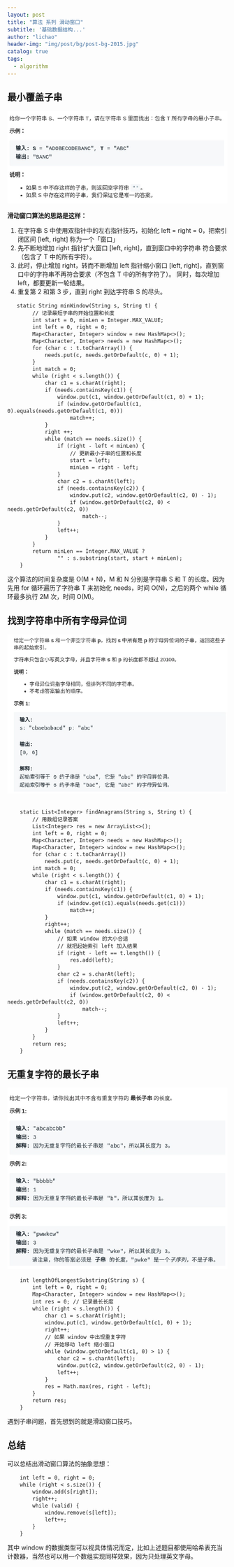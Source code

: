 ```yaml
---
layout: post
title: "算法 系列 滑动窗口"
subtitle: '基础数据结构...'
author: "lichao"
header-img: "img/post/bg/post-bg-2015.jpg"
catalog: true
tags:
  - algorithm
---
```



## 最小覆盖子串
![algorithm](/img/algorithm/24.png)

**滑动窗⼝算法的思路是这样：**

1. 在字符串 S 中使⽤双指针中的左右指针技巧，初始化 left = right =
0，把索引闭区间 [left, right] 称为⼀个「窗⼝」
2. 先不断地增加 right 指针扩⼤窗⼝ [left, right]，直到窗⼝中的字符串
符合要求（包含了 T 中的所有字符）。
3. 此时，停⽌增加 right，转⽽不断增加 left 指针缩⼩窗⼝ [left,
right]，直到窗⼝中的字符串不再符合要求（不包含 T 中的所有字符了）。
同时，每次增加 left，都要更新⼀轮结果。
4. 重复第 2 和第 3 步，直到 right 到达字符串 S 的尽头。

```
   static String minWindow(String s, String t) {
        // 记录最短⼦串的开始位置和⻓度
        int start = 0, minLen = Integer.MAX_VALUE;
        int left = 0, right = 0;
        Map<Character, Integer> window = new HashMap<>();
        Map<Character, Integer> needs = new HashMap<>();
        for (char c : t.toCharArray()) {
            needs.put(c, needs.getOrDefault(c, 0) + 1);
        }
        int match = 0;
        while (right < s.length()) {
            char c1 = s.charAt(right);
            if (needs.containsKey(c1)) {
                window.put(c1, window.getOrDefault(c1, 0) + 1);
                if (window.getOrDefault(c1, 0).equals(needs.getOrDefault(c1, 0)))
                    match++;
            }
            right ++;
            while (match == needs.size()) {
                if (right - left < minLen) {
                    // 更新最⼩⼦串的位置和⻓度
                    start = left;
                    minLen = right - left;
                }
                char c2 = s.charAt(left);
                if (needs.containsKey(c2)) {
                    window.put(c2, window.getOrDefault(c2, 0) - 1);
                    if (window.getOrDefault(c2, 0) < needs.getOrDefault(c2, 0))
                        match--;
                }
                left++;
            }
        }
        return minLen == Integer.MAX_VALUE ?
                "" : s.substring(start, start + minLen);
    }

```

这个算法的时间复杂度是 O(M + N)，M 和 N 分别是字符串 S 和 T 的⻓度。因为先⽤ for 循环遍历了字符串 T 来初始化 needs，时间 O(N)，之后的两个 while 循环最多执⾏ 2M 次，时间 O(M)。


## 找到字符串中所有字⺟异位词
![algorithm](/img/algorithm/25.png)

```

    static List<Integer> findAnagrams(String s, String t) {
        // ⽤数组记录答案
        List<Integer> res = new ArrayList<>();
        int left = 0, right = 0;
        Map<Character, Integer> needs = new HashMap<>();
        Map<Character, Integer> window = new HashMap<>();
        for (char c : t.toCharArray())
            needs.put(c, needs.getOrDefault(c, 0) + 1);
        int match = 0;
        while (right < s.length()) {
            char c1 = s.charAt(right);
            if (needs.containsKey(c1)) {
                window.put(c1, window.getOrDefault(c1, 0) + 1);
                if (window.get(c1).equals(needs.get(c1)))
                    match++;
            }
            right++;
            while (match == needs.size()) {
                // 如果 window 的⼤⼩合适
                // 就把起始索引 left 加⼊结果
                if (right - left == t.length()) {
                    res.add(left);
                }
                char c2 = s.charAt(left);
                if (needs.containsKey(c2)) {
                    window.put(c2, window.getOrDefault(c2, 0) - 1);
                    if (window.getOrDefault(c2, 0) < needs.getOrDefault(c2, 0))
                        match--;
                }
                left++;
            }
        }
        return res;
    }

```

## ⽆重复字符的最⻓⼦串

![algorithm](/img/algorithm/26.png)

```
    int lengthOfLongestSubstring(String s) {
        int left = 0, right = 0;
        Map<Character, Integer> window = new HashMap<>();
        int res = 0; // 记录最⻓⻓度
        while (right < s.length()) {
            char c1 = s.charAt(right);
            window.put(c1, window.getOrDefault(c1, 0) + 1);
            right++;
            // 如果 window 中出现重复字符
            // 开始移动 left 缩⼩窗⼝
            while (window.getOrDefault(c1, 0) > 1) {
                char c2 = s.charAt(left);
                window.put(c2, window.getOrDefault(c2, 0) - 1);
                left++;
            }
            res = Math.max(res, right - left);
        }
        return res;
    }
```

遇到⼦串问题，⾸先想到的就是滑动窗⼝技巧。


## 总结
可以总结出滑动窗⼝算法的抽象思想：
```
    int left = 0, right = 0;
    while (right < s.size()) {
        window.add(s[right]);
        right++;
        while (valid) {
            window.remove(s[left]);
            left++;
        }
    }
```

其中 window 的数据类型可以视具体情况⽽定，⽐如上述题⽬都使⽤哈希表充当计数器，当然也可以⽤⼀个数组实现同样效果，因为只处理英⽂字⺟。